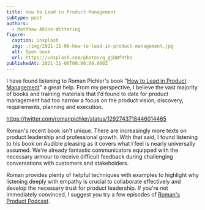 ```yaml
---
title: How to Lead in Product Management
subtype: post
authors:
  - Matthew Akino-Wittering
figure:
  caption: Unsplash
  img: ./img/2021-11-06-how-to-lead-in-product-management.jpg
  alt: Open book
  url: https://unsplash.com/photos/q_gjDWf9ths
publishedAt: 2021-11-06T00:00:00.000Z
---
```

I have found listening to Roman Pichler's book "[How to Lead in Product Management](https://www.audible.co.uk/pd/How-to-Lead-in-Product-Management-Audiobook/B08FCWFLZM)" a great help. From my perspective, I believe the vast majority of books and training materials that I'd found to date for product management had too narrow a focus on the product vision, discovery, requirements, planning and execution.

https://twitter.com/romanpichler/status/1292743718446014465

Roman's recent book isn't unique. There are increasingly more texts on product leadership and professional growth. With that said, I found listening to his book on Audible pleasing as it covers what I feel is nearly universally assumed. We're already fantastic communicators equipped with the necessary armour to receive difficult feedback during challenging conversations with customers and stakeholders.

Roman provides plenty of helpful techniques with examples to highlight why listening deeply with empathy is crucial to collaborate effectively and develop the necessary trust for product leadership. If you're not immediately convinced, I suggest you try a few episodes of [Roman's Product Podcast](https://www.romanpichler.com/podcast/).
